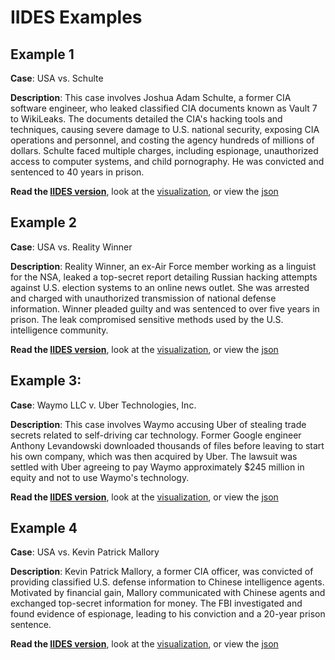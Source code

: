 # IIDES Examples

## Example 1

**Case**: USA vs. Schulte

**Description**: This case involves Joshua Adam Schulte, a former CIA software engineer, who leaked classified CIA documents known as Vault 7 to WikiLeaks. The documents detailed the CIA's hacking tools and techniques, causing severe damage to U.S. national security, exposing CIA operations and personnel, and costing the agency hundreds of millions of dollars. Schulte faced multiple charges, including espionage, unauthorized access to computer systems, and child pornography. He was convicted and sentenced to 40 years in prison.

**Read the [IIDES version](example1.md)**, look at the [visualization](pngs/Example1.svg), or view the [json](json/example1.json)

## Example 2

**Case**: USA vs. Reality Winner

**Description**: Reality Winner, an ex-Air Force member working as a linguist for the NSA, leaked a top-secret report detailing Russian hacking attempts against U.S. election systems to an online news outlet. She was arrested and charged with unauthorized transmission of national defense information. Winner pleaded guilty and was sentenced to over five years in prison. The leak compromised sensitive methods used by the U.S. intelligence community.

**Read the [IIDES version](example2.md)**, look at the [visualization](pngs/Example2.svg), or view the [json](json/example2.json)

## Example 3: 

**Case**: Waymo LLC v. Uber Technologies, Inc.

**Description**: This case involves Waymo accusing Uber of stealing trade secrets related to self-driving car technology. Former Google engineer Anthony Levandowski downloaded thousands of files before leaving to start his own company, which was then acquired by Uber. The lawsuit was settled with Uber agreeing to pay Waymo approximately $245 million in equity and not to use Waymo's technology.

**Read the [IIDES version](example3.md)**, look at the [visualization](pngs/Example3.svg), or view the [json](json/example3.json)

## Example 4 

**Case**: USA vs. Kevin Patrick Mallory

**Description**: Kevin Patrick Mallory, a former CIA officer, was convicted of providing classified U.S. defense information to Chinese intelligence agents. Motivated by financial gain, Mallory communicated with Chinese agents and exchanged top-secret information for money. The FBI investigated and found evidence of espionage, leading to his conviction and a 20-year prison sentence.

**Read the [IIDES version](example4.md)**, look at the [visualization](pngs/Example4.svg), or view the [json](json/example4.json)
